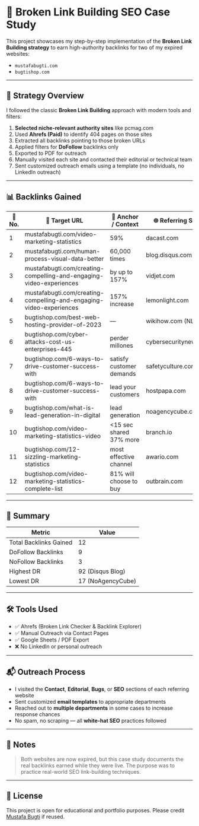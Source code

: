 # 🔗 Broken Link Building SEO Case Study

This project showcases my step-by-step implementation of the **Broken Link Building strategy** to earn high-authority backlinks for two of my expired websites:  
- `mustafabugti.com`  
- `bugtishop.com`

---

## 📌 Strategy Overview

I followed the classic **Broken Link Building** approach with modern tools and filters:

1. **Selected niche-relevant authority sites** like pcmag.com  
2. Used **Ahrefs (Paid)** to identify 404 pages on those sites  
3. Extracted all backlinks pointing to those broken URLs  
4. Applied filters for **DoFollow** backlinks only  
5. Exported to PDF for outreach  
6. Manually visited each site and contacted their editorial or technical team  
7. Sent customized outreach emails using a template (no individuals, no LinkedIn outreach)

---

## 📊 Backlinks Gained

| 🔢 No. | 🎯 Target URL | 🧷 Anchor / Context | 🌐 Referring Site | 🧮 DR | 🔗 Link Type |
|-------|---------------|---------------------|-------------------|------|-------------|
| 1 | mustafabugti.com/video-marketing-statistics | 59% | dacast.com | 79 | DoFollow |
| 2 | mustafabugti.com/human-process-visual-data-better | 60,000 times | blog.disqus.com | 92 | DoFollow |
| 3 | mustafabugti.com/creating-compelling-and-engaging-video-experiences | by up to 157% | vidjet.com | 63 | DoFollow |
| 4 | mustafabugti.com/creating-compelling-and-engaging-video-experiences | 157% increase | lemonlight.com | 74 | DoFollow |
| 5 | bugtishop.com/best-web-hosting-provider-of-2023 | — | wikihow.com (NL) | 91 | NoFollow |
| 6 | bugtishop.com/cyber-attacks-cost-us-enterprises-445 | perder millones | cybersecuritynews.es | 52 | NoFollow |
| 7 | bugtishop.com/6-ways-to-drive-customer-success-with | satisfy customer demands | safetyculture.com | 79 | DoFollow |
| 8 | bugtishop.com/6-ways-to-drive-customer-success-with | lead your customers | hostpapa.com | 90 | DoFollow |
| 9 | bugtishop.com/what-is-lead-generation-in-digital | lead generation | noagencycube.com | 17 | NoFollow |
|10 | bugtishop.com/video-marketing-statistics-video | <15 sec shared 37% more | branch.io | 81 | DoFollow |
|11 | bugtishop.com/12-sizzling-marketing-statistics | most effective channel | awario.com | 75 | DoFollow |
|12 | bugtishop.com/video-marketing-statistics-complete-list | 81% will choose to buy | outbrain.com | 91 | DoFollow |

---

## 📌 Summary

| Metric | Value |
|--------|-------|
| Total Backlinks Gained | 12 |
| DoFollow Backlinks | 9 |
| NoFollow Backlinks | 3 |
| Highest DR | 92 (Disqus Blog) |
| Lowest DR | 17 (NoAgencyCube) |

---

## 🛠 Tools Used

- ✅ Ahrefs (Broken Link Checker & Backlink Explorer)
- ✅ Manual Outreach via Contact Pages
- ✅ Google Sheets / PDF Export
- ❌ No LinkedIn or personal outreach

---

## 📬 Outreach Process

- I visited the **Contact**, **Editorial**, **Bugs**, or **SEO** sections of each referring website  
- Sent customized **email templates** to appropriate departments  
- Reached out to **multiple departments** in some cases to increase response chances  
- No spam, no scraping — all **white-hat SEO** practices followed

---

## 📁 Notes

> Both websites are now expired, but this case study documents the real backlinks earned while they were live. The purpose was to practice real-world SEO link-building techniques.

---

## 📄 License

This project is open for educational and portfolio purposes. Please credit [Mustafa Bugti](mailto:your-email@example.com) if reused.

